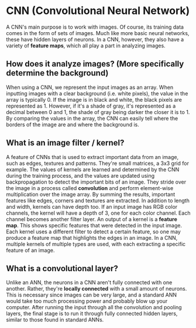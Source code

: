 # CNN (Convolutional Neural Network)
A CNN's main purpose is to work with images. 
Of course, its training data comes in the form of sets of images.
Much like more basic neural networks, these have hidden layers of neurons. In a CNN, however, they also have a variety of **feature maps**, which all play a part in analyzing images. 

## How does it analyze images? (More specifically determine the background)
When using a CNN, we represent the input images as an array. 
When inputting images with a clear background (i.e. white pixels), the value in the array is typically 0.
If the image is in black and white, the black pixels are represented as 1. However, if it's a shade of gray, it's represented as a decimal between 0 and 1, the shade of gray being darker the closer it is to 1.
By comparing the values in the array, the CNN can easily tell where the borders of the image are and where the background is.

## What is an image filter / kernel?
A feature of CNNs that is used to extract important data from an image, such as edges, textures and patterns.
They're small matrices, a 3x3 grid for example. The values of kernels are learned and determined by the CNN during the training process, and the values are updated using backpropagation to detect the important bits of an image.
They stride over the image in a process called **convolution** and perform element-wise multiplication over the image array. By summing the results, important features like edges, corners and textures are extracted.
In addition to length and width, kernels can have depth too. If an input image has RGB color channels, the kernel will have a depth of 3, one for each color channel. Each channel becomes another filter layer.
An output of a kernel is a **feature map**. This shows specific features that were detected in the input image. Each kernel uses a different filter to detect a certain feature, so one may produce a feature map that highlights the edges in an image.
In a CNN, multiple kernels of multiple types are used, with each extracting a specific feature of an image.

## What is a convolutional layer?
Unlike an ANN, the neurons in a CNN aren't fully connected with one another. Rather, they're **locally connected** with a small amount of neurons. This is necessary since images can be very large, and a standard ANN would take too much processing power and probably blow up your computer.
After running the input through all the convolution and pooling layers, the final stage is to run it through fully connected hidden layers, similar to those found in standard ANNs.